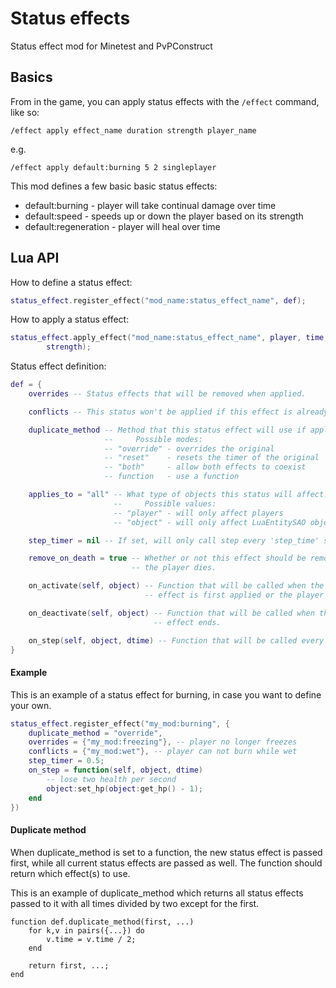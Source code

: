 Status effects
==============

Status effect mod for Minetest and PvPConstruct

Basics
------

From in the game, you can apply status effects with the `/effect` command, like
so:
```
/effect apply effect_name duration strength player_name
```
e.g.
```
/effect apply default:burning 5 2 singleplayer
```

This mod defines a few basic basic status effects:

 * default:burning - player will take continual damage over time
 * default:speed - speeds up or down the player based on its strength
 * default:regeneration - player will heal over time

Lua API
-------

How to define a status effect:
```Lua
status_effect.register_effect("mod_name:status_effect_name", def);
```

How to apply a status effect:
```Lua
status_effect.apply_effect("mod_name:status_effect_name", player, time,
		strength);
```

Status effect definition:
```Lua
def = {
	overrides -- Status effects that will be removed when applied.

	conflicts -- This status won't be applied if this effect is already active.

	duplicate_method -- Method that this status effect will use if applied again
	                 --     Possible modes:
	                 -- "override" - overrides the original
	                 -- "reset"    - resets the timer of the original
	                 -- "both"     - allow both effects to coexist
	                 -- function   - use a function

	applies_to = "all" -- What type of objects this status will affect.
	                   --     Possible values:
	                   -- "player" - will only affect players
	                   -- "object" - will only affect LuaEntitySAO objects

	step_timer = nil -- If set, will only call step every 'step_time' seconds.

	remove_on_death = true -- Whether or not this effect should be removed when
	                       -- the player dies.

	on_activate(self, object) -- Function that will be called when the status
	                          -- effect is first applied or the player logs in.

	on_deactivate(self, object) -- Function that will be called when the status
	                            -- effect ends.

	on_step(self, object, dtime) -- Function that will be called every frame.
}
```

#### Example

This is an example of a status effect for burning, in case you want to define
your own.

```Lua
status_effect.register_effect("my_mod:burning", {
	duplicate_method = "override",
	overrides = {"my_mod:freezing"}, -- player no longer freezes
	conflicts = {"my_mod:wet"}, -- player can not burn while wet
	step_timer = 0.5;
	on_step = function(self, object, dtime)
		-- lose two health per second
		object:set_hp(object:get_hp() - 1);
	end
})
```

#### Duplicate method

When duplicate_method is set to a function, the new status effect is passed
first, while all current status effects are passed as well. The function should
return which effect(s) to use.

This is an example of duplicate_method which returns all status effects passed to it with all times divided by two except for the first.

```
function def.duplicate_method(first, ...)
	for k,v in pairs({...}) do
		v.time = v.time / 2;
	end

	return first, ...;
end
```
